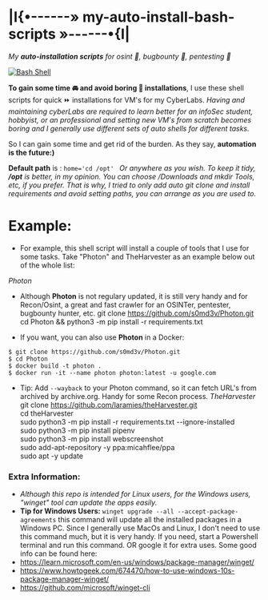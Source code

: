 # |I{•------» my-auto-install-bash-scripts »------•{I|

*My **auto-installation scripts** for osint 🧐, bugbounty 🐛, pentesting 🔨*

[![Bash Shell](https://badges.frapsoft.com/bash/v1/bash-200x34.png?v=103)](https://github.com/ellerbrock/open-source-badges/)



**To gain some time 🚘 and avoid boring 🥱 installations**, I use these shell scripts for quick ⏩ installations for VM's for my CyberLabs.
*Having and maintaining cyberLabs are required to learn better for an infoSec student, hobbyist, or an professional and setting new VM's from scratch becomes boring and I generally use different sets of auto shells for different tasks.*

So I can gain some time and get rid of the burden. As they say, **automation is the future:)**

**Default path** is : ````home='cd /opt' ````
*Or anywhere as you wish. To keep it tidy, **/opt** is better, in my opinion. You can choose /Downloads and mkdir Tools, etc, if you prefer. That is why, I tried to only add auto git clone and install requirements and avoid setting paths, you can arrange as you are used to.*

# Example:

- For example, this shell script will install a couple of tools that I use for some tasks. Take "Photon" and TheHarvester as an example below out of the whole list:

*Photon* <br /> 
- Although **Photon** is not regulary updated, it is still very handy and for Recon/Osint, a great and fast crawler for an OSINTer, pentester, bugbounty hunter, etc.
git clone https://github.com/s0md3v/Photon.git<br />
cd Photon && python3 -m pip install -r requirements.txt

- If you want, you can also use **Photon** in a Docker:

````
$ git clone https://github.com/s0md3v/Photon.git
$ cd Photon
$ docker build -t photon .
$ docker run -it --name photon photon:latest -u google.com
````
- Tip: Add ````--wayback```` to your Photon command, so it can fetch URL's from archived by archive.org. Handy for some Recon process. 
*TheHarvester*<br /> 
git clone https://github.com/laramies/theHarvester.git<br />
cd theHarvester<br />
sudo python3 -m pip install -r requirements.txt --ignore-installed<br />
sudo python3 -m pip install pipenv<br />
sudo python3 -m pip install webscreenshot<br />
sudo add-apt-repository -y ppa:micahflee/ppa<br />
sudo apt -y update


### Extra Information:
- _Although this repo is intended for Linux users, for the Windows users, "winget" tool can update the apps easily._ 
- **Tip for Windows Users:**
 ````winget upgrade --all --accept-package-agreements```` this command will update all the installed packages in a Windows PC. Since I generally use MacOs and Linux, I don't need to use this command much, but it is very handy. If you need, start a Powershell terminal and run this command. OR google it for extra uses. Some good info can be found here:
- https://learn.microsoft.com/en-us/windows/package-manager/winget/
- https://www.howtogeek.com/674470/how-to-use-windows-10s-package-manager-winget/
- https://github.com/microsoft/winget-cli
  


